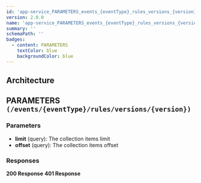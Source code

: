 ```yaml
---
id: 'app-service_PARAMETERS_events_{eventType}_rules_versions_{version}'
version: 2.0.0
name: 'app-service_PARAMETERS_events_{eventType}_rules_versions_{version}'
summary: ''
schemaPath: ''
badges:
  - content: PARAMETERS
    textColor: blue
    backgroundColor: blue
---
```

## Architecture
<NodeGraph />



## PARAMETERS `(/events/{eventType}/rules/versions/{version})`

### Parameters
- **limit** (query): The collection items limit
- **offset** (query): The collection items offset




### Responses
**200 Response**
<SchemaViewer file="response-200.json" maxHeight="500" id="response-200" />
      **401 Response**
<SchemaViewer file="response-401.json" maxHeight="500" id="response-401" />
